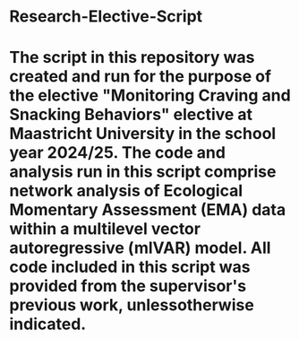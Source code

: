 # Research-Elective-Script

# The script in this repository was created and run for the purpose of the elective "Monitoring Craving and Snacking Behaviors" elective at Maastricht University in the school year 2024/25. The code and analysis run in this script comprise network analysis of Ecological Momentary Assessment (EMA) data within a multilevel vector autoregressive (mlVAR) model. All code included in this script was provided from the supervisor's previous work, unlessotherwise indicated.
